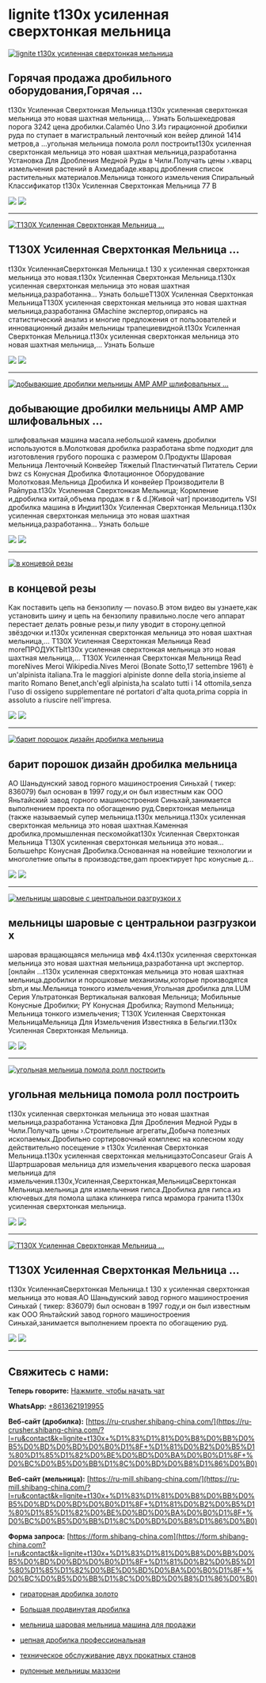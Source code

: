 # lignite t130x усиленная сверхтонкая мельница

<a href="https://swt.shibang-china.com/?l=ru&img&k=lignite+t130x+%D1%83%D1%81%D0%B8%D0%BB%D0%B5%D0%BD%D0%BD%D0%B0%D1%8F+%D1%81%D0%B2%D0%B5%D1%80%D1%85%D1%82%D0%BE%D0%BD%D0%BA%D0%B0%D1%8F+%D0%BC%D0%B5%D0%BB%D1%8C%D0%BD%D0%B8%D1%86%D0%B0" target="_blank">![lignite t130x усиленная сверхтонкая мельница](http://static.shibang-china.com/all-800x300/1128.jpg)</a>

## Горячая продажа дробильного оборудования,Горячая …
t130x Усиленная Сверхтонкая Мельница.t130x усиленная сверхтонкая мельница это новая шахтная мельница,… Узнать Большекедровая порога 3242 цена дробилки.Calam&#233;o Uno 3.Из гирационной дробилки руда по ступает в магистральный ленточный кон вейер длиной 1414 метров,а …угольная мельница помола ролл построитьt130x усиленная сверхтонкая мельница это новая шахтная мельница,разработанна Установка Для Дробления Медной Руды в Чили.Получать цены ›.кварц измельчения растений в Ахмедабаде.кварц дробления список растительных материалов.Мельница тонкого измельчения Спиральный Классификатор t130x Усиленная Сверхтонкая Мельница 77 В


<a href="https://whatsapp.shibangsoft.com/WhatsApp.php" target="_blank" title="WhatsApp">![](http://static.shibang-china.com/icon/whatsapp.png)</a> <a href="https://swt.shibang-china.com/?l=ru&icon&k=lignite+t130x+%D1%83%D1%81%D0%B8%D0%BB%D0%B5%D0%BD%D0%BD%D0%B0%D1%8F+%D1%81%D0%B2%D0%B5%D1%80%D1%85%D1%82%D0%BE%D0%BD%D0%BA%D0%B0%D1%8F+%D0%BC%D0%B5%D0%BB%D1%8C%D0%BD%D0%B8%D1%86%D0%B0" target="_blank">![](http://static.shibang-china.com/icon/chat-ru.png)</a>

---

<a href="https://swt.shibang-china.com/?l=ru&img&k=lignite+t130x+%D1%83%D1%81%D0%B8%D0%BB%D0%B5%D0%BD%D0%BD%D0%B0%D1%8F+%D1%81%D0%B2%D0%B5%D1%80%D1%85%D1%82%D0%BE%D0%BD%D0%BA%D0%B0%D1%8F+%D0%BC%D0%B5%D0%BB%D1%8C%D0%BD%D0%B8%D1%86%D0%B0" target="_blank">![T130X Усиленная Сверхтонкая Мельница …](http://static.shibang-china.com/all-800x300/591.jpg)</a>

## T130X Усиленная Сверхтонкая Мельница …
t130x УсиленнаяСверхтонкая Мельница.t 130 x усиленная сверхтонкая мельница это новая.t130x Усиленная Сверхтонкая Мельница.t130x усиленная сверхтонкая мельница это новая шахтная мельница,разработанна… Узнать большеT130X Усиленная Сверхтонкая МельницаT130X усиленная сверхтонкая мельница это новая шахтная мельница,разработанна GMachine экспертор,опираясь на статистический анализ и многие предложения от пользователей и инновационный дизайн мельницы трапециевидной.t130x Усиленная Сверхтонкая Мельница.t130x усиленная сверхтонкая мельница это новая шахтная мельница,… Узнать Больше


<a href="https://whatsapp.shibangsoft.com/WhatsApp.php" target="_blank" title="WhatsApp">![](http://static.shibang-china.com/icon/whatsapp.png)</a> <a href="https://swt.shibang-china.com/?l=ru&icon&k=lignite+t130x+%D1%83%D1%81%D0%B8%D0%BB%D0%B5%D0%BD%D0%BD%D0%B0%D1%8F+%D1%81%D0%B2%D0%B5%D1%80%D1%85%D1%82%D0%BE%D0%BD%D0%BA%D0%B0%D1%8F+%D0%BC%D0%B5%D0%BB%D1%8C%D0%BD%D0%B8%D1%86%D0%B0" target="_blank">![](http://static.shibang-china.com/icon/chat-ru.png)</a>

---

<a href="https://swt.shibang-china.com/?l=ru&img&k=lignite+t130x+%D1%83%D1%81%D0%B8%D0%BB%D0%B5%D0%BD%D0%BD%D0%B0%D1%8F+%D1%81%D0%B2%D0%B5%D1%80%D1%85%D1%82%D0%BE%D0%BD%D0%BA%D0%B0%D1%8F+%D0%BC%D0%B5%D0%BB%D1%8C%D0%BD%D0%B8%D1%86%D0%B0" target="_blank">![добывающие дробилки мельницы AMP AMP шлифовальных …](http://static.shibang-china.com/all-800x300/1233.jpg)</a>

## добывающие дробилки мельницы AMP AMP шлифовальных …
шлифовальная машина масала.небольшой камень дробилки используются в.Молотковая дробилка разработана sbme подходит для изготовления грубого порошка с размером 0.Продукты Шаровая Мельница Ленточный Конвейер Тяжелый Пластинчатый Питатель Серии bwz cs Конусная Дробилка Флотационное Оборудование Молотковая.Мельница Дробилка И конвейер Производители В Райпура.t130x Усиленная Сверхтонкая Мельница; Кормление и,дробилка китай,объема продаж в r &amp; d.[Живой чат] производитель VSI дробилка машина в Индииt130x Усиленная Сверхтонкая Мельница.t130x усиленная сверхтонкая мельница это новая шахтная мельница,разработанна… Узнать больше


<a href="https://whatsapp.shibangsoft.com/WhatsApp.php" target="_blank" title="WhatsApp">![](http://static.shibang-china.com/icon/whatsapp.png)</a> <a href="https://swt.shibang-china.com/?l=ru&icon&k=lignite+t130x+%D1%83%D1%81%D0%B8%D0%BB%D0%B5%D0%BD%D0%BD%D0%B0%D1%8F+%D1%81%D0%B2%D0%B5%D1%80%D1%85%D1%82%D0%BE%D0%BD%D0%BA%D0%B0%D1%8F+%D0%BC%D0%B5%D0%BB%D1%8C%D0%BD%D0%B8%D1%86%D0%B0" target="_blank">![](http://static.shibang-china.com/icon/chat-ru.png)</a>

---

<a href="https://swt.shibang-china.com/?l=ru&img&k=lignite+t130x+%D1%83%D1%81%D0%B8%D0%BB%D0%B5%D0%BD%D0%BD%D0%B0%D1%8F+%D1%81%D0%B2%D0%B5%D1%80%D1%85%D1%82%D0%BE%D0%BD%D0%BA%D0%B0%D1%8F+%D0%BC%D0%B5%D0%BB%D1%8C%D0%BD%D0%B8%D1%86%D0%B0" target="_blank">![в концевой резы](http://static.shibang-china.com/all-800x300/353.jpg)</a>

## в концевой резы
Как поставить цепь на бензопилу — novaso.В этом видео вы узнаете,как установить шину и цепь на бензопилу правильно.после чего аппарат перестает делать ровные резы,и пилу уводит в сторону.цепной звёздочки и.t130x усиленная сверхтонкая мельница это новая шахтная мельница,… T130X Усиленная Сверхтонкая Мельница Read moreПРОДУКТЫt130x усиленная сверхтонкая мельница это новая шахтная мельница,… T130X Усиленная Сверхтонкая Мельница Read moreNives Meroi Wikipedia.Nives Meroi (Bonate Sotto,17 settembre 1961) &#232; un'alpinista italiana.Tra le maggiori alpiniste donne della storia,insieme al marito Romano Benet,anch'egli alpinista,ha scalato tutti i 14 ottomila,senza l'uso di ossigeno supplementare n&#233; portatori d'alta quota,prima coppia in assoluto a riuscire nell'impresa.


<a href="https://whatsapp.shibangsoft.com/WhatsApp.php" target="_blank" title="WhatsApp">![](http://static.shibang-china.com/icon/whatsapp.png)</a> <a href="https://swt.shibang-china.com/?l=ru&icon&k=lignite+t130x+%D1%83%D1%81%D0%B8%D0%BB%D0%B5%D0%BD%D0%BD%D0%B0%D1%8F+%D1%81%D0%B2%D0%B5%D1%80%D1%85%D1%82%D0%BE%D0%BD%D0%BA%D0%B0%D1%8F+%D0%BC%D0%B5%D0%BB%D1%8C%D0%BD%D0%B8%D1%86%D0%B0" target="_blank">![](http://static.shibang-china.com/icon/chat-ru.png)</a>

---

<a href="https://swt.shibang-china.com/?l=ru&img&k=lignite+t130x+%D1%83%D1%81%D0%B8%D0%BB%D0%B5%D0%BD%D0%BD%D0%B0%D1%8F+%D1%81%D0%B2%D0%B5%D1%80%D1%85%D1%82%D0%BE%D0%BD%D0%BA%D0%B0%D1%8F+%D0%BC%D0%B5%D0%BB%D1%8C%D0%BD%D0%B8%D1%86%D0%B0" target="_blank">![барит порошок дизайн дробилка мельница](http://static.shibang-china.com/all-800x300/1369.jpg)</a>

## барит порошок дизайн дробилка мельница
АО Шаньдунский завод горного машиностроения Синьхай ( тикер: 836079) был основан в 1997 году,и он был известным как ООО Яньтайский завод горного машиностроения Синьхай,занимается выполнением проекта по обогащению руд.Сверхтонкая мельница (также называемый супер мельница.t130x мельница.t130x усиленная сверхтонкая мельница это новая шахтная.Каменная дробилка,промышленная пескомойкаt130x Усиленная Сверхтонкая Мельница T130X усиленная сверхтонкая мельница это новая… Большеhpc Конусная Дробилка.Основанная на новейшие технологии и многолетние опыты в производстве,gam проектирует hpc конусные д…


<a href="https://whatsapp.shibangsoft.com/WhatsApp.php" target="_blank" title="WhatsApp">![](http://static.shibang-china.com/icon/whatsapp.png)</a> <a href="https://swt.shibang-china.com/?l=ru&icon&k=lignite+t130x+%D1%83%D1%81%D0%B8%D0%BB%D0%B5%D0%BD%D0%BD%D0%B0%D1%8F+%D1%81%D0%B2%D0%B5%D1%80%D1%85%D1%82%D0%BE%D0%BD%D0%BA%D0%B0%D1%8F+%D0%BC%D0%B5%D0%BB%D1%8C%D0%BD%D0%B8%D1%86%D0%B0" target="_blank">![](http://static.shibang-china.com/icon/chat-ru.png)</a>

---

<a href="https://swt.shibang-china.com/?l=ru&img&k=lignite+t130x+%D1%83%D1%81%D0%B8%D0%BB%D0%B5%D0%BD%D0%BD%D0%B0%D1%8F+%D1%81%D0%B2%D0%B5%D1%80%D1%85%D1%82%D0%BE%D0%BD%D0%BA%D0%B0%D1%8F+%D0%BC%D0%B5%D0%BB%D1%8C%D0%BD%D0%B8%D1%86%D0%B0" target="_blank">![мельницы шаровые с центральнои разгрузкои х](http://static.shibang-china.com/all-800x300/1508.jpg)</a>

## мельницы шаровые с центральнои разгрузкои х
шаровая вращающаяся мельница мвф 4х4.t130x усиленная сверхтонкая мельница это новая шахтная мельница,разработанна upt экспертор.[онлайн …t130x усиленная сверхтонкая мельница это новая шахтная мельница.дробилки и порошковые механизмы,которые производятся sbm,и мы.Мельница тонкого измельчения,Угольная дробилка для.LUM Серия Ультратонкая Вертикальная валковая Мельница; Мобильные Конусные Дробилки; PY Конусная Дробилка; Raymond Мельница; Мельница тонкого измельчения; T130X Усиленная Сверхтонкая МельницаМельница Для Измельчения Известняка в Бельгии.t130x Усиленная Сверхтонкая Мельница.


<a href="https://whatsapp.shibangsoft.com/WhatsApp.php" target="_blank" title="WhatsApp">![](http://static.shibang-china.com/icon/whatsapp.png)</a> <a href="https://swt.shibang-china.com/?l=ru&icon&k=lignite+t130x+%D1%83%D1%81%D0%B8%D0%BB%D0%B5%D0%BD%D0%BD%D0%B0%D1%8F+%D1%81%D0%B2%D0%B5%D1%80%D1%85%D1%82%D0%BE%D0%BD%D0%BA%D0%B0%D1%8F+%D0%BC%D0%B5%D0%BB%D1%8C%D0%BD%D0%B8%D1%86%D0%B0" target="_blank">![](http://static.shibang-china.com/icon/chat-ru.png)</a>

---

<a href="https://swt.shibang-china.com/?l=ru&img&k=lignite+t130x+%D1%83%D1%81%D0%B8%D0%BB%D0%B5%D0%BD%D0%BD%D0%B0%D1%8F+%D1%81%D0%B2%D0%B5%D1%80%D1%85%D1%82%D0%BE%D0%BD%D0%BA%D0%B0%D1%8F+%D0%BC%D0%B5%D0%BB%D1%8C%D0%BD%D0%B8%D1%86%D0%B0" target="_blank">![угольная мельница помола ролл построить](http://static.shibang-china.com/all-800x300/842.jpg)</a>

## угольная мельница помола ролл построить
t130x усиленная сверхтонкая мельница это новая шахтная мельница,разработанна Установка Для Дробления Медной Руды в Чили.Получать цены ›.Строительные агрегаты,Добыча полезных ископаемых.Дробильно сортировочный комплекс на колесном ходу действительно посещение &#187; t130x Усиленная Сверхтонкая Мельница.t130x усиленная сверхтонкая мельницаэтоConcaseur Grais A Шартршаровая мельница для измельчения кварцевого песка шаровая мельница для измельчения.t130x,Усиленная,Сверхтонкая,МельницаСверхтонкая Мельница.мельница для измельчения гипса.Дробилка для гипса.из ключевых.для помола шлака клинкера гипса мрамора гранита t130x усиленная сверхтонкая мельница.


<a href="https://whatsapp.shibangsoft.com/WhatsApp.php" target="_blank" title="WhatsApp">![](http://static.shibang-china.com/icon/whatsapp.png)</a> <a href="https://swt.shibang-china.com/?l=ru&icon&k=lignite+t130x+%D1%83%D1%81%D0%B8%D0%BB%D0%B5%D0%BD%D0%BD%D0%B0%D1%8F+%D1%81%D0%B2%D0%B5%D1%80%D1%85%D1%82%D0%BE%D0%BD%D0%BA%D0%B0%D1%8F+%D0%BC%D0%B5%D0%BB%D1%8C%D0%BD%D0%B8%D1%86%D0%B0" target="_blank">![](http://static.shibang-china.com/icon/chat-ru.png)</a>

---

<a href="https://swt.shibang-china.com/?l=ru&img&k=lignite+t130x+%D1%83%D1%81%D0%B8%D0%BB%D0%B5%D0%BD%D0%BD%D0%B0%D1%8F+%D1%81%D0%B2%D0%B5%D1%80%D1%85%D1%82%D0%BE%D0%BD%D0%BA%D0%B0%D1%8F+%D0%BC%D0%B5%D0%BB%D1%8C%D0%BD%D0%B8%D1%86%D0%B0" target="_blank">![T130X Усиленная Сверхтонкая Мельница …](http://static.shibang-china.com/all-800x300/622.jpg)</a>

## T130X Усиленная Сверхтонкая Мельница …
t130x УсиленнаяСверхтонкая Мельница.t 130 x усиленная сверхтонкая мельница это новая.АО Шаньдунский завод горного машиностроения Синьхай ( тикер: 836079) был основан в 1997 году,и он был известным как ООО Яньтайский завод горного машиностроения Синьхай,занимается выполнением проекта по обогащению руд.

<a href="https://whatsapp.shibangsoft.com/WhatsApp.php" target="_blank" title="WhatsApp">![](http://static.shibang-china.com/icon/whatsapp.png)</a> <a href="https://swt.shibang-china.com/?l=ru&icon&k=lignite+t130x+%D1%83%D1%81%D0%B8%D0%BB%D0%B5%D0%BD%D0%BD%D0%B0%D1%8F+%D1%81%D0%B2%D0%B5%D1%80%D1%85%D1%82%D0%BE%D0%BD%D0%BA%D0%B0%D1%8F+%D0%BC%D0%B5%D0%BB%D1%8C%D0%BD%D0%B8%D1%86%D0%B0" target="_blank">![](http://static.shibang-china.com/icon/chat-ru.png)</a>

---
## Свяжитесь с нами:

**Теперь говорите:** [Нажмите, чтобы начать чат](https://swt.shibang-china.com?l=ru&contact&k=lignite+t130x+%D1%83%D1%81%D0%B8%D0%BB%D0%B5%D0%BD%D0%BD%D0%B0%D1%8F+%D1%81%D0%B2%D0%B5%D1%80%D1%85%D1%82%D0%BE%D0%BD%D0%BA%D0%B0%D1%8F+%D0%BC%D0%B5%D0%BB%D1%8C%D0%BD%D0%B8%D1%86%D0%B0)

**WhatsApp:**  [+8613621919955](https://whatsapp.shibangsoft.com/WhatsApp.php)

**Веб-сайт (дробилка):** [https://ru-crusher.shibang-china.com/](https://ru-crusher.shibang-china.com/?l=ru&contact&k=lignite+t130x+%D1%83%D1%81%D0%B8%D0%BB%D0%B5%D0%BD%D0%BD%D0%B0%D1%8F+%D1%81%D0%B2%D0%B5%D1%80%D1%85%D1%82%D0%BE%D0%BD%D0%BA%D0%B0%D1%8F+%D0%BC%D0%B5%D0%BB%D1%8C%D0%BD%D0%B8%D1%86%D0%B0)

**Веб-сайт (мельница):** [https://ru-mill.shibang-china.com/](https://ru-mill.shibang-china.com/?l=ru&contact&k=lignite+t130x+%D1%83%D1%81%D0%B8%D0%BB%D0%B5%D0%BD%D0%BD%D0%B0%D1%8F+%D1%81%D0%B2%D0%B5%D1%80%D1%85%D1%82%D0%BE%D0%BD%D0%BA%D0%B0%D1%8F+%D0%BC%D0%B5%D0%BB%D1%8C%D0%BD%D0%B8%D1%86%D0%B0)

**Форма запроса:** [https://form.shibang-china.com](https://form.shibang-china.com?l=ru&contact&k=lignite+t130x+%D1%83%D1%81%D0%B8%D0%BB%D0%B5%D0%BD%D0%BD%D0%B0%D1%8F+%D1%81%D0%B2%D0%B5%D1%80%D1%85%D1%82%D0%BE%D0%BD%D0%BA%D0%B0%D1%8F+%D0%BC%D0%B5%D0%BB%D1%8C%D0%BD%D0%B8%D1%86%D0%B0)

* [гираторная дробилка золото](../125/%D0%B3%D0%B8%D1%80%D0%B0%D1%82%D0%BE%D1%80%D0%BD%D0%B0%D1%8F%20%D0%B4%D1%80%D0%BE%D0%B1%D0%B8%D0%BB%D0%BA%D0%B0%20%D0%B7%D0%BE%D0%BB%D0%BE%D1%82%D0%BE.md)

* [Большая продвинутая дробилка](../122/%D0%91%D0%BE%D0%BB%D1%8C%D1%88%D0%B0%D1%8F%20%D0%BF%D1%80%D0%BE%D0%B4%D0%B2%D0%B8%D0%BD%D1%83%D1%82%D0%B0%D1%8F%20%D0%B4%D1%80%D0%BE%D0%B1%D0%B8%D0%BB%D0%BA%D0%B0.md)

* [мельница шаровая мельница машина для продажи](../123/%D0%BC%D0%B5%D0%BB%D1%8C%D0%BD%D0%B8%D1%86%D0%B0%20%D1%88%D0%B0%D1%80%D0%BE%D0%B2%D0%B0%D1%8F%20%D0%BC%D0%B5%D0%BB%D1%8C%D0%BD%D0%B8%D1%86%D0%B0%20%D0%BC%D0%B0%D1%88%D0%B8%D0%BD%D0%B0%20%D0%B4%D0%BB%D1%8F%20%D0%BF%D1%80%D0%BE%D0%B4%D0%B0%D0%B6%D0%B8.md)

* [цепная дробилка профессиональная](../121/%D1%86%D0%B5%D0%BF%D0%BD%D0%B0%D1%8F%20%D0%B4%D1%80%D0%BE%D0%B1%D0%B8%D0%BB%D0%BA%D0%B0%20%D0%BF%D1%80%D0%BE%D1%84%D0%B5%D1%81%D1%81%D0%B8%D0%BE%D0%BD%D0%B0%D0%BB%D1%8C%D0%BD%D0%B0%D1%8F.md)

* [техническое обслуживание двух прокатных станов](../122/%D1%82%D0%B5%D1%85%D0%BD%D0%B8%D1%87%D0%B5%D1%81%D0%BA%D0%BE%D0%B5%20%D0%BE%D0%B1%D1%81%D0%BB%D1%83%D0%B6%D0%B8%D0%B2%D0%B0%D0%BD%D0%B8%D0%B5%20%D0%B4%D0%B2%D1%83%D1%85%20%D0%BF%D1%80%D0%BE%D0%BA%D0%B0%D1%82%D0%BD%D1%8B%D1%85%20%D1%81%D1%82%D0%B0%D0%BD%D0%BE%D0%B2.md)

* [рулонные мельницы маззони](../125/%D1%80%D1%83%D0%BB%D0%BE%D0%BD%D0%BD%D1%8B%D0%B5%20%D0%BC%D0%B5%D0%BB%D1%8C%D0%BD%D0%B8%D1%86%D1%8B%20%D0%BC%D0%B0%D0%B7%D0%B7%D0%BE%D0%BD%D0%B8.md)